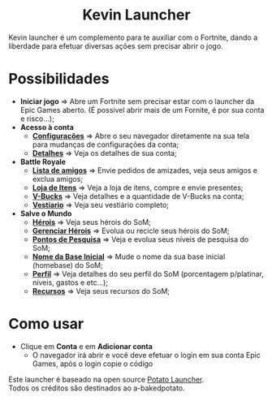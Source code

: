 <h1 align="center">Kevin Launcher</h1>

Kevin launcher é um complemento para te auxiliar com o Fortnite, dando a liberdade para efetuar diversas ações sem precisar abrir o jogo.

Possibilidades
=================
<!--ts-->
   * **Iniciar jogo** ⇒ Abre um Fortnite sem precisar estar com o launcher da Epic Games aberto. (É possivel abrir mais de um Fornite, é por sua conta e risco...);
   * **Acesso à conta**
      * **[Configurações](#pre-requisitos)** ⇒ Abre o seu navegador diretamente na sua tela para mudanças de configurações da conta;
      * **[Detalhes](#local-files)** ⇒ Veja os detalhes de sua conta;
   * **Battle Royale**
      * **[Lista de amigos](#pre-requisitos)** ⇒ Envie pedidos de amizades, veja seus amigos e exclua amigos;
      * **[Loja de Itens](#local-files)** ⇒ Veja a loja de itens, compre e envie presentes;
      * **[V-Bucks](#remote-files)** ⇒ Veja detalhes e a quantidade de V-Bucks na conta;
      * **[Vestiario](#multiple-files)** ⇒ Veja seu vestiário completo;
   * **Salve o Mundo**
      * **[Hérois](#pre-requisitos)** ⇒ Veja seus hérois do SoM;
      * **[Gerenciar Hérois](#local-files)** ⇒ Evolua ou recicle seus hérois do SoM;
      * **[Pontos de Pesquisa](#remote-files)** ⇒ Veja e evolua seus níveis de pesquisa do SoM;
      * **[Nome da Base Inicial](#multiple-files)** ⇒ Mude o nome da sua base inicial (homebase) do SoM;
      * **[Perfil](#multiple-files)** ⇒ Veja detalhes do seu perfil do SoM (porcentagem p/platinar, níveis, gastos e etc...);
      * **[Recursos](#multiple-files)** ⇒ Veja seus recursos do SoM;
<!--te-->

Como usar
=================

- Clique em **Conta** e em **Adicionar conta**
  * O navegador irá abrir e você deve efetuar o login em sua conta Epic Games, após o login copie o código

Este launcher é baseado na open source [Potato Launcher](https://github.com/a-bakedpotato/Potato-Launcher). 
<br>Todos os créditos são destinados ao a-bakedpotato.
